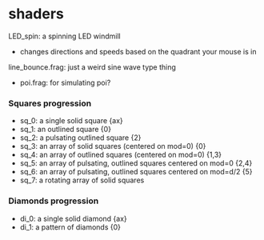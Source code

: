 # shaders

LED_spin: a spinning LED windmill
- changes directions and speeds based on the quadrant your mouse is in

line_bounce.frag: just a weird sine wave type thing

- poi.frag: for simulating poi?

### Squares progression
- sq_0: a single solid square {ax}
- sq_1: an outlined square {0}
- sq_2: a pulsating outlined square {2}
- sq_3: an array of solid squares (centered on mod=0) {0}
- sq_4: an array of outlined squares (centered on mod=0)  {1,3}
- sq_5: an array of pulsating, outlined squares centered on mod=0 {2,4}
- sq_6: an array of pulsating, outlined squares centered on mod=d/2  {5}
- sq_7: a rotating array of solid squares

### Diamonds progression
- di_0: a single solid diamond {ax}
- di_1: a pattern of diamonds {0}
